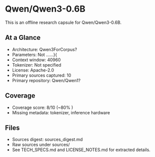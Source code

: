 # Qwen/Qwen3-0.6B

This is an offline research capsule for Qwen/Qwen3-0.6B.

## At a Glance
- Architecture: Qwen3ForCorpus?
- Parameters: Not …...}{
- Context window: 40960
- Tokenizer: Not specified
- License: Apache-2.0
- Primary sources captured: 10
- Primary repository: Qwen/Qwen1?

## Coverage

- Coverage score: 8/10 (~80% )
- Missing metadata: tokenizer, inference hardware

## Files
- Sources digest: sources_digest.md
- Raw sources under sources/
- See TECH_SPECS.md and LICENSE_NOTES.md for extracted details.